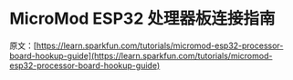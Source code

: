 # MicroMod ESP32 处理器板连接指南

原文：[https://learn.sparkfun.com/tutorials/micromod-esp32-processor-board-hookup-guide](https://learn.sparkfun.com/tutorials/micromod-esp32-processor-board-hookup-guide)